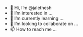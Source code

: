 - 👋 Hi, I’m @jalethesh
- 👀 I’m interested in ...
- 🌱 I’m currently learning ...
- 💞️ I’m looking to collaborate on ...
- 📫 How to reach me ...

<!---
jalethesh/jalethesh is a ✨ special ✨ repository because its `README.md` (this file) appears on your GitHub profile.
You can click the Preview link to take a look at your changes.
--->
